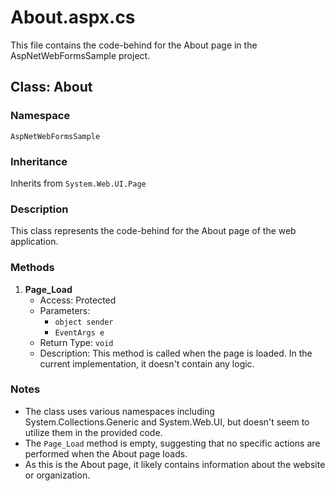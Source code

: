 # About.aspx.cs

This file contains the code-behind for the About page in the AspNetWebFormsSample project.

## Class: About

### Namespace
`AspNetWebFormsSample`

### Inheritance
Inherits from `System.Web.UI.Page`

### Description
This class represents the code-behind for the About page of the web application.

### Methods

1. **Page_Load**
   - Access: Protected
   - Parameters: 
     - `object sender`
     - `EventArgs e`
   - Return Type: `void`
   - Description: This method is called when the page is loaded. In the current implementation, it doesn't contain any logic.

### Notes
- The class uses various namespaces including System.Collections.Generic and System.Web.UI, but doesn't seem to utilize them in the provided code.
- The `Page_Load` method is empty, suggesting that no specific actions are performed when the About page loads.
- As this is the About page, it likely contains information about the website or organization.
